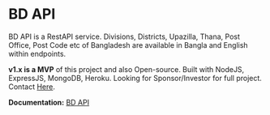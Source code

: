 # BD API

BD API is a RestAPI service. Divisions, Districts, Upazilla, Thana, Post Office, Post Code etc of Bangladesh are available in Bangla and English within endpoints.  

**v1.x is a MVP** of this project and also Open-source. Built with NodeJS, ExpressJS, MongoDB, Heroku.
Looking for Sponsor/Investor for full project. Contact [Here](https://fb.me/sourav926).

**Documentation:** [BD API](https://bdapis.herokuapp.com)
